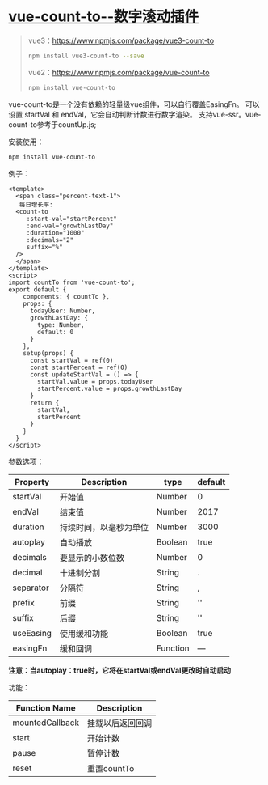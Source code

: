 # [vue-count-to--数字滚动插件](https://juejin.cn/post/6908586528197312520) 

> vue3：https://www.npmjs.com/package/vue3-count-to
>
> ```bash
> npm install vue3-count-to --save
> ```
>
> 
>
> vue2：https://www.npmjs.com/package/vue-count-to
>
> ```bash
> npm install vue-count-to
> ```
>
> 

vue-count-to是一个没有依赖的轻量级vue组件，可以自行覆盖EasingFn。 可以设置 startVal 和 endVal，它会自动判断计数进行数字渲染。 支持vue-ssr。vue-count-to参考于countUp.js;

安装使用：

```bash
npm install vue-count-to
```

例子：

```vue
<template>
  <span class="percent-text-1">
   每日增长率:
  <count-to
     :start-val="startPercent"
     :end-val="growthLastDay"
     :duration="1000"
     :decimals="2"
     suffix="%"
  />
  </span>
</template>
<script>
import countTo from 'vue-count-to';
export default {
    components: { countTo },
    props: {
      todayUser: Number,
      growthLastDay: {
        type: Number,
        default: 0
      }
    },
    setup(props) {
      const startVal = ref(0)
      const startPercent = ref(0)
      const updateStartVal = () => {
        startVal.value = props.todayUser
        startPercent.value = props.growthLastDay
      }
      return {
        startVal,
        startPercent
      }
    }
  }
</script>
```

参数选项：

| Property  | Description            | type     | default |
| --------- | ---------------------- | -------- | ------- |
| startVal  | 开始值                 | Number   | 0       |
| endVal    | 结束值                 | Number   | 2017    |
| duration  | 持续时间，以毫秒为单位 | Number   | 3000    |
| autoplay  | 自动播放               | Boolean  | true    |
| decimals  | 要显示的小数位数       | Number   | 0       |
| decimal   | 十进制分割             | String   | .       |
| separator | 分隔符                 | String   | ,       |
| prefix    | 前缀                   | String   | ''      |
| suffix    | 后缀                   | String   | ''      |
| useEasing | 使用缓和功能           | Boolean  | true    |
| easingFn  | 缓和回调               | Function | —       |



**注意：当autoplay：true时，它将在startVal或endVal更改时自动启动**

功能：

| Function Name   | Description      |
| --------------- | ---------------- |
| mountedCallback | 挂载以后返回回调 |
| start           | 开始计数         |
| pause           | 暂停计数         |
| reset           | 重置countTo      |
